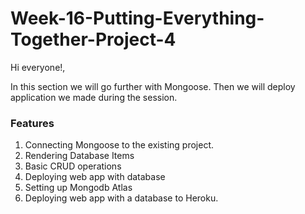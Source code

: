 <h1>Week-16-Putting-Everything-Together-Project-4</h1> 
</hr>

Hi everyone!,
<p>In this section we will go further with Mongoose. Then we will deploy application we made during the session.</p>

<h3>Features</h3>
<ol>
  <li> Connecting Mongoose to the existing project.</li>
   <li>Rendering Database Items</li>
  <li>Basic CRUD operations</li>
   <li>Deploying web app with database</li>
  <li>Setting up Mongodb Atlas</li>
  <li>Deploying web app with a database to Heroku.</li>
</ol>
